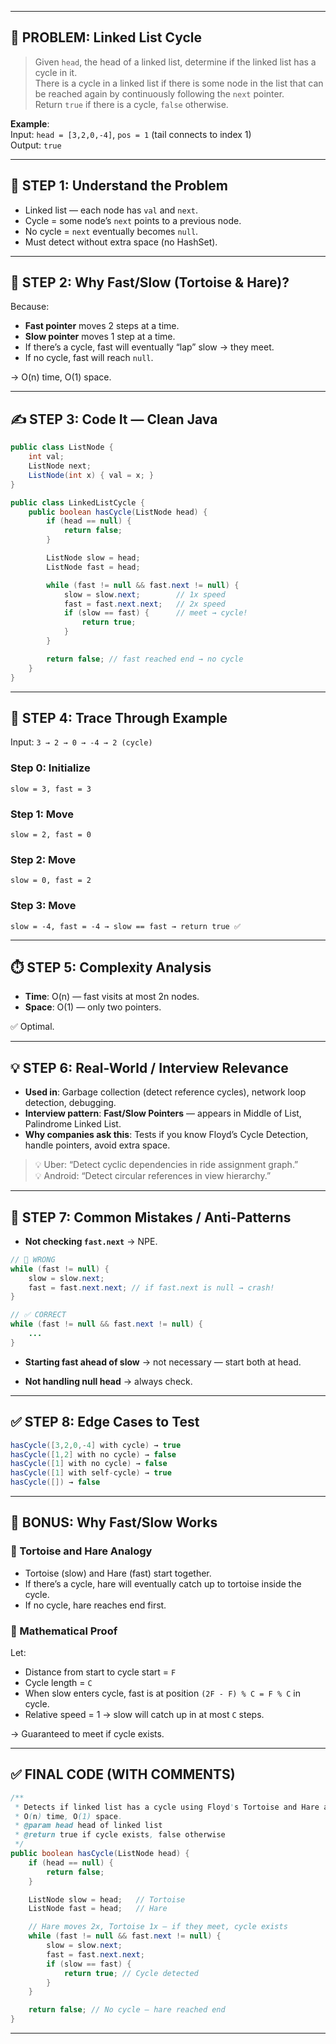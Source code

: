 

---

## 🎯 PROBLEM: Linked List Cycle

> Given `head`, the head of a linked list, determine if the linked list has a cycle in it.  
> There is a cycle in a linked list if there is some node in the list that can be reached again by continuously following the `next` pointer.  
> Return `true` if there is a cycle, `false` otherwise.

**Example**:  
Input: `head = [3,2,0,-4]`, `pos = 1` (tail connects to index 1)  
Output: `true`

---

## 🧠 STEP 1: Understand the Problem

- Linked list — each node has `val` and `next`.
- Cycle = some node’s `next` points to a previous node.
- No cycle = `next` eventually becomes `null`.
- Must detect without extra space (no HashSet).

---

## 🧩 STEP 2: Why Fast/Slow (Tortoise & Hare)?

Because:

- **Fast pointer** moves 2 steps at a time.
- **Slow pointer** moves 1 step at a time.
- If there’s a cycle, fast will eventually “lap” slow → they meet.
- If no cycle, fast will reach `null`.

→ O(n) time, O(1) space.

---

## ✍️ STEP 3: Code It — Clean Java

```java
public class ListNode {
    int val;
    ListNode next;
    ListNode(int x) { val = x; }
}

public class LinkedListCycle {
    public boolean hasCycle(ListNode head) {
        if (head == null) {
            return false;
        }

        ListNode slow = head;
        ListNode fast = head;

        while (fast != null && fast.next != null) {
            slow = slow.next;        // 1x speed
            fast = fast.next.next;   // 2x speed
            if (slow == fast) {      // meet → cycle!
                return true;
            }
        }

        return false; // fast reached end → no cycle
    }
}
```

---

## 🧪 STEP 4: Trace Through Example

Input: `3 → 2 → 0 → -4 → 2 (cycle)`

### Step 0: Initialize

```
slow = 3, fast = 3
```

### Step 1: Move

```
slow = 2, fast = 0
```

### Step 2: Move

```
slow = 0, fast = 2
```

### Step 3: Move

```
slow = -4, fast = -4 → slow == fast → return true ✅
```

---

## ⏱️ STEP 5: Complexity Analysis

- **Time**: O(n) — fast visits at most 2n nodes.
- **Space**: O(1) — only two pointers.

✅ Optimal.

---

## 💡 STEP 6: Real-World / Interview Relevance

- **Used in**: Garbage collection (detect reference cycles), network loop detection, debugging.
- **Interview pattern**: **Fast/Slow Pointers** — appears in Middle of List, Palindrome Linked List.
- **Why companies ask this**: Tests if you know Floyd’s Cycle Detection, handle pointers, avoid extra space.

> 💡 Uber: “Detect cyclic dependencies in ride assignment graph.”  
> 💡 Android: “Detect circular references in view hierarchy.”

---

## 🚫 STEP 7: Common Mistakes / Anti-Patterns

- **Not checking `fast.next`** → NPE.

```java
// 🚫 WRONG
while (fast != null) {
    slow = slow.next;
    fast = fast.next.next; // if fast.next is null → crash!
}

// ✅ CORRECT
while (fast != null && fast.next != null) {
    ...
}
```

- **Starting fast ahead of slow** → not necessary — start both at head.

- **Not handling null head** → always check.

---

## ✅ STEP 8: Edge Cases to Test

```java
hasCycle([3,2,0,-4] with cycle) → true
hasCycle([1,2] with no cycle) → false
hasCycle([1] with no cycle) → false
hasCycle([1] with self-cycle) → true
hasCycle([]) → false
```

---

## 🧠 BONUS: Why Fast/Slow Works

### 🐢 Tortoise and Hare Analogy

- Tortoise (slow) and Hare (fast) start together.
- If there’s a cycle, hare will eventually catch up to tortoise inside the cycle.
- If no cycle, hare reaches end first.

### 🧮 Mathematical Proof

Let:
- Distance from start to cycle start = `F`
- Cycle length = `C`
- When slow enters cycle, fast is at position `(2F - F) % C = F % C` in cycle.
- Relative speed = 1 → slow will catch up in at most `C` steps.

→ Guaranteed to meet if cycle exists.

---

## ✅ FINAL CODE (WITH COMMENTS)

```java
/**
 * Detects if linked list has a cycle using Floyd's Tortoise and Hare algorithm.
 * O(n) time, O(1) space.
 * @param head head of linked list
 * @return true if cycle exists, false otherwise
 */
public boolean hasCycle(ListNode head) {
    if (head == null) {
        return false;
    }

    ListNode slow = head;   // Tortoise
    ListNode fast = head;   // Hare

    // Hare moves 2x, Tortoise 1x — if they meet, cycle exists
    while (fast != null && fast.next != null) {
        slow = slow.next;
        fast = fast.next.next;
        if (slow == fast) {
            return true; // Cycle detected
        }
    }

    return false; // No cycle — hare reached end
}
```

---

